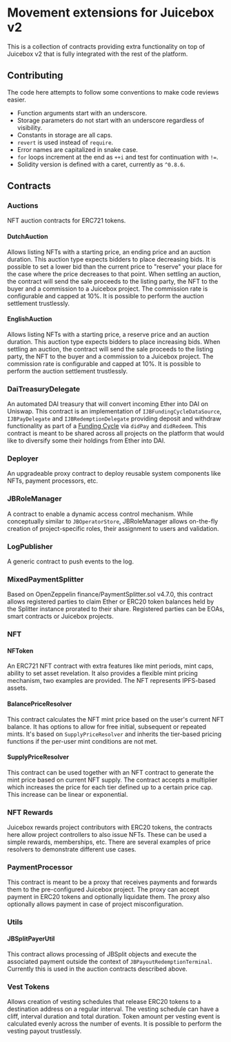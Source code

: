# Movement extensions for Juicebox v2

This is a collection of contracts providing extra functionality on top of Juicebox v2 that is fully integrated with the rest of the platform.

## Contributing

The code here attempts to follow some conventions to make code reviews easier.

- Function arguments start with an underscore.
- Storage parameters do not start with an underscore regardless of visibility.
- Constants in storage are all caps.
- `revert` is used instead of `require`.
- Error names are capitalized in snake case.
- `for` loops increment at the end as `++i` and test for continuation with `!=`.
- Solidity version is defined with a caret, currently as `^0.8.6`.

## Contracts

### Auctions

NFT auction contracts for ERC721 tokens.

#### DutchAuction

Allows listing NFTs with a starting price, an ending price and an auction duration. This auction type expects bidders to place decreasing bids. It is possible to set a lower bid than the current price to "reserve" your place for the case where the price decreases to that point. When settling an auction, the contract will send the sale proceeds to the listing party, the NFT to the buyer and a commission to a Juicebox project. The commission rate is configurable and capped at 10%. It is possible to perform the auction settlement trustlessly.

#### EnglishAuction

Allows listing NFTs with a starting price, a reserve price and an auction duration. This auction type expects bidders to place increasing bids. When settling an auction, the contract will send the sale proceeds to the listing party, the NFT to the buyer and a commission to a Juicebox project. The commission rate is configurable and capped at 10%. It is possible to perform the auction settlement trustlessly.

### DaiTreasuryDelegate

An automated DAI treasury that will convert incoming Ether into DAI on Uniswap. This contract is an implementation of `IJBFundingCycleDataSource`,
  `IJBPayDelegate` and `IJBRedemptionDelegate` providing deposit and withdraw functionality as part of a [Funding Cycle](#) via `didPay` and `didRedeem`. This contract is meant to be shared across all projects on the platform that would like to diversify some their holdings from Ether into DAI.

### Deployer

An upgradeable proxy contract to deploy reusable system components like NFTs, payment processors, etc.

### JBRoleManager

A contract to enable a dynamic access control mechanism. While conceptually similar to `JBOperatorStore`, JBRoleManager allows on-the-fly creation of project-specific roles, their assignment to users and validation.

### LogPublisher

A generic contract to push events to the log.

### MixedPaymentSplitter

Based on OpenZeppelin finance/PaymentSplitter.sol v4.7.0, this contract allows registered parties to claim Ether or ERC20 token balances held by the Splitter instance prorated to their share. Registered parties can be EOAs, smart contracts or Juicebox projects.

### NFT

#### NFToken

An ERC721 NFT contract with extra features like mint periods, mint caps, ability to set asset revelation. It also provides a flexible mint pricing mechanism, two examples are provided. The NFT represents IPFS-based assets.

#### BalancePriceResolver

This contract calculates the NFT mint price based on the user's current NFT balance. It has options to allow for free initial, subsequent or repeated mints. It's based on `SupplyPriceResolver` and inherits the tier-based pricing functions if the per-user mint conditions are not met.

#### SupplyPriceResolver

This contract can be used together with an NFT contract to generate the mint price based on current NFT supply. The contract accepts a multiplier which increases the price for each tier defined up to a certain price cap. This increase can be linear or exponential.

### NFT Rewards

Juicebox rewards project contributors with ERC20 tokens, the contracts here allow project controllers to also issue NFTs. These can be used a simple rewards, memberships, etc. There are several examples of price resolvers to demonstrate different use cases.

### PaymentProcessor

This contract is meant to be a proxy that receives payments and forwards them to the pre-configured Juicebox project. The proxy can accept payment in ERC20 tokens and optionally liquidate them. The proxy also optionally allows payment in case of project misconfiguration.

### Utils

#### JBSplitPayerUtil

This contract allows processing of JBSplit objects and execute the associated payment outside the context of `JBPayoutRedemptionTerminal`. Currently this is used in the auction contracts described above.

### Vest Tokens

Allows creation of vesting schedules that release ERC20 tokens to a destination address on a regular interval. The vesting schedule can have a cliff, interval duration and total duration. Token amount per vesting event is calculated evenly across the number of events. It is possible to perform the vesting payout trustlessly.
